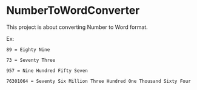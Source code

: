 # NumberToWordConverter
This project is about converting Number to Word format.

Ex: 
    
    89 = Eighty Nine 
 
    73 = Seventy Three
    
    957 = Nine Hundred Fifty Seven
    
    76301064 = Seventy Six Million Three Hundred One Thousand Sixty Four
